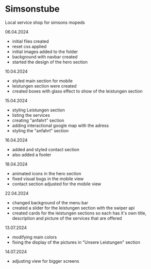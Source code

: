 # Simsonstube
Local service shop for simsons mopeds


06.04.2024
- initial files created
- reset css applied
- initial images added to the folder
- background with navbar created
- started the design of the hero section


10.04.2024
- styled main section for mobile
- leistungen section were created
- created boxes with glass effect to show of the leistungen section


15.04.2024
- styling Leistungen section
- listing the services
- creating "anfahrt" section
- adding interactional google map with the adress
- styling the "anfahrt" section


16.04.2024
- added and styled contact section
- also added a footer


18.04.2024
- animated icons in the hero section
- fixed visual bugs in the mobile view
- contact section adjusted for the mobile view


22.04.2024
- changed background of the menu bar
- created a slider for the leistungen section with the swiper api
- created cards for the leistungen sections so each has it's own title, description and picture of the services that are offered


13.07.2024
- modifying main colors
- fixing the display of the pictures in "Unsere Leistungen" section


14.07.2024
- adjusting view for bigger screens